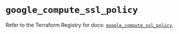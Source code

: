 # `google_compute_ssl_policy`

Refer to the Terraform Registry for docs: [`google_compute_ssl_policy`](https://registry.terraform.io/providers/hashicorp/google/5.24.0/docs/resources/compute_ssl_policy).
